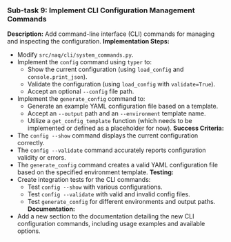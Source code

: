 ### Sub-task 9: Implement CLI Configuration Management Commands
**Description:** Add command-line interface (CLI) commands for managing and inspecting the configuration.
**Implementation Steps:**
- Modify `src/naq/cli/system_commands.py`.
- Implement the `config` command using `typer` to:
    - Show the current configuration (using `load_config` and `console.print_json`).
    - Validate the configuration (using `load_config` with `validate=True`).
    - Accept an optional `--config` file path.
- Implement the `generate_config` command to:
    - Generate an example YAML configuration file based on a template.
    - Accept an `--output` path and an `--environment` template name.
    - Utilize a `get_config_template` function (which needs to be implemented or defined as a placeholder for now).
**Success Criteria:**
- The `config --show` command displays the current configuration correctly.
- The `config --validate` command accurately reports configuration validity or errors.
- The `generate_config` command creates a valid YAML configuration file based on the specified environment template.
**Testing:**
- Create integration tests for the CLI commands:
    - Test `config --show` with various configurations.
    - Test `config --validate` with valid and invalid config files.
    - Test `generate_config` for different environments and output paths.
**Documentation:**
- Add a new section to the documentation detailing the new CLI configuration commands, including usage examples and available options.
